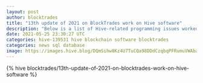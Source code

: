 ```yaml
---
layout: post
author: blocktrades
title: "13th update of 2021 on BlockTrades work on Hive software"
description: "Below is a list of Hive-related programming issues worked on by the BlockTrades team during the last week:"
date: 2021-05-25 23:30:27 UTC
categories: hive-139531 hive blockchain software blocktrades
categories: news sql database
image: https://images.hive.blog/DQmSihw8Kz4U7TuCQa98DDdCzqbqPFRumuVWAbareiYZW1Z/blocktrades%20update.png
---
```

{% hive blocktrades/13th-update-of-2021-on-blocktrades-work-on-hive-software %}
